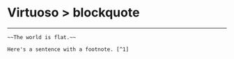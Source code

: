 # Virtuoso > blockquote 
---
	~~The world is flat.~~
<!--

	I need to highlight these ==very important words==.

 	```
{
  "firstName": "John",
  "lastName": "Smith",
  "age": 25
}
```

**muhammadali-mu/muhammadali-mu** is a ✨ _special_ ✨ repository because its `README.md` (this file) appears on your GitHub profile.

Here are some ideas to get you started:

- 🔭 I’m currently working on ...
- 🌱 I’m currently learning ...
- 👯 I’m looking to collaborate on ...
- 🤔 I’m looking for help with ...
- 💬 Ask me about ...
- 📫 How to reach me: ...
- 😄 Pronouns: ...
- ⚡ Fun fact: ...
-->
	Here's a sentence with a footnote. [^1]

[^1]: This is the footnote.
